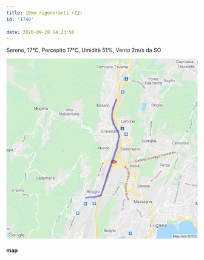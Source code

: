 ```yaml
---
title: 10km rigeneranti (Z2)
id: '1740'

date: 2020-09-28 14:23:50
---
```


Sereno, 17°C, Percepito 17°C, Umidità 51%, Vento 2m/s da SO

![image](/images/2021/08/20200928-activity-map.png)

#### map
